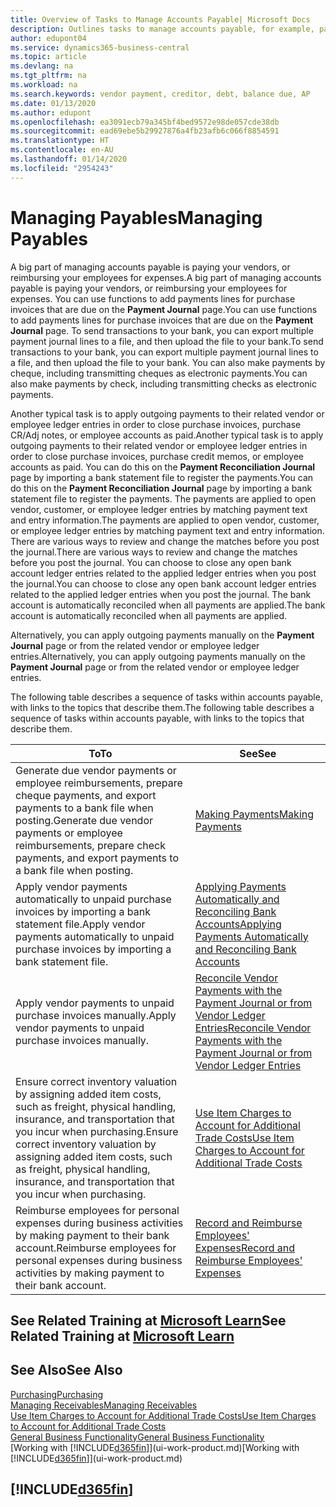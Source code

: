 ```yaml
---
title: Overview of Tasks to Manage Accounts Payable| Microsoft Docs
description: Outlines tasks to manage accounts payable, for example, paying creditors or applying outgoing payments to ledger entries to close invoices or credit memos.
author: edupont04
ms.service: dynamics365-business-central
ms.topic: article
ms.devlang: na
ms.tgt_pltfrm: na
ms.workload: na
ms.search.keywords: vendor payment, creditor, debt, balance due, AP
ms.date: 01/13/2020
ms.author: edupont
ms.openlocfilehash: ea3091ecb79a345bf4bed9572e98de057cde38db
ms.sourcegitcommit: ead69ebe5b29927876a4fb23afb6c066f8854591
ms.translationtype: HT
ms.contentlocale: en-AU
ms.lasthandoff: 01/14/2020
ms.locfileid: "2954243"
---
```

# <a name="managing-payables"></a><span data-ttu-id="82871-103">Managing Payables</span><span class="sxs-lookup"><span data-stu-id="82871-103">Managing Payables</span></span>

<span data-ttu-id="82871-104">A big part of managing accounts payable is paying your vendors, or reimbursing your employees for expenses.</span><span class="sxs-lookup"><span data-stu-id="82871-104">A big part of managing accounts payable is paying your vendors, or reimbursing your employees for expenses.</span></span> <span data-ttu-id="82871-105">You can use functions to add payments lines for purchase invoices that are due on the **Payment Journal** page.</span><span class="sxs-lookup"><span data-stu-id="82871-105">You can use functions to add payments lines for purchase invoices that are due on the **Payment Journal** page.</span></span> <span data-ttu-id="82871-106">To send transactions to your bank, you can export multiple payment journal lines to a file, and then upload the file to your bank.</span><span class="sxs-lookup"><span data-stu-id="82871-106">To send transactions to your bank, you can export multiple payment journal lines to a file, and then upload the file to your bank.</span></span> <span data-ttu-id="82871-107">You can also make payments by cheque, including transmitting cheques as electronic payments.</span><span class="sxs-lookup"><span data-stu-id="82871-107">You can also make payments by check, including transmitting checks as electronic payments.</span></span>

<span data-ttu-id="82871-108">Another typical task is to apply outgoing payments to their related vendor or employee ledger entries in order to close purchase invoices, purchase CR/Adj notes, or employee accounts as paid.</span><span class="sxs-lookup"><span data-stu-id="82871-108">Another typical task is to apply outgoing payments to their related vendor or employee ledger entries in order to close purchase invoices, purchase credit memos, or employee accounts as paid.</span></span> <span data-ttu-id="82871-109">You can do this on the **Payment Reconciliation Journal** page by importing a bank statement file to register the payments.</span><span class="sxs-lookup"><span data-stu-id="82871-109">You can do this on the **Payment Reconciliation Journal** page by importing a bank statement file to register the payments.</span></span> <span data-ttu-id="82871-110">The payments are applied to open vendor, customer, or employee ledger entries by matching payment text and entry information.</span><span class="sxs-lookup"><span data-stu-id="82871-110">The payments are applied to open vendor, customer, or employee ledger entries by matching payment text and entry information.</span></span> <span data-ttu-id="82871-111">There are various ways to review and change the matches before you post the journal.</span><span class="sxs-lookup"><span data-stu-id="82871-111">There are various ways to review and change the matches before you post the journal.</span></span> <span data-ttu-id="82871-112">You can choose to close any open bank account ledger entries related to the applied ledger entries when you post the journal.</span><span class="sxs-lookup"><span data-stu-id="82871-112">You can choose to close any open bank account ledger entries related to the applied ledger entries when you post the journal.</span></span> <span data-ttu-id="82871-113">The bank account is automatically reconciled when all payments are applied.</span><span class="sxs-lookup"><span data-stu-id="82871-113">The bank account is automatically reconciled when all payments are applied.</span></span>

<span data-ttu-id="82871-114">Alternatively, you can apply outgoing payments manually on the **Payment Journal** page or from the related vendor or employee ledger entries.</span><span class="sxs-lookup"><span data-stu-id="82871-114">Alternatively, you can apply outgoing payments manually on the **Payment Journal** page or from the related vendor or employee ledger entries.</span></span>

<span data-ttu-id="82871-115">The following table describes a sequence of tasks within accounts payable, with links to the topics that describe them.</span><span class="sxs-lookup"><span data-stu-id="82871-115">The following table describes a sequence of tasks within accounts payable, with links to the topics that describe them.</span></span>

| <span data-ttu-id="82871-116">To</span><span class="sxs-lookup"><span data-stu-id="82871-116">To</span></span> | <span data-ttu-id="82871-117">See</span><span class="sxs-lookup"><span data-stu-id="82871-117">See</span></span> |
| --- | --- |
| <span data-ttu-id="82871-118">Generate due vendor payments or employee reimbursements, prepare cheque payments, and export payments to a bank file when posting.</span><span class="sxs-lookup"><span data-stu-id="82871-118">Generate due vendor payments or employee reimbursements, prepare check payments, and export payments to a bank file when posting.</span></span> |[<span data-ttu-id="82871-119">Making Payments</span><span class="sxs-lookup"><span data-stu-id="82871-119">Making Payments</span></span>](payables-make-payments.md) |
| <span data-ttu-id="82871-120">Apply vendor payments automatically to unpaid purchase invoices by importing a bank statement file.</span><span class="sxs-lookup"><span data-stu-id="82871-120">Apply vendor payments automatically to unpaid purchase invoices by importing a bank statement file.</span></span> |[<span data-ttu-id="82871-121">Applying Payments Automatically and Reconciling Bank Accounts</span><span class="sxs-lookup"><span data-stu-id="82871-121">Applying Payments Automatically and Reconciling Bank Accounts</span></span>](receivables-apply-payments-auto-reconcile-bank-accounts.md) |
| <span data-ttu-id="82871-122">Apply vendor payments to unpaid purchase invoices manually.</span><span class="sxs-lookup"><span data-stu-id="82871-122">Apply vendor payments to unpaid purchase invoices manually.</span></span> |[<span data-ttu-id="82871-123">Reconcile Vendor Payments with the Payment Journal or from Vendor Ledger Entries</span><span class="sxs-lookup"><span data-stu-id="82871-123">Reconcile Vendor Payments with the Payment Journal or from Vendor Ledger Entries</span></span>](payables-how-apply-purchase-transactions-manually.md) |
|<span data-ttu-id="82871-124">Ensure correct inventory valuation by assigning added item costs, such as freight, physical handling, insurance, and transportation that you incur when purchasing.</span><span class="sxs-lookup"><span data-stu-id="82871-124">Ensure correct inventory valuation by assigning added item costs, such as freight, physical handling, insurance, and transportation that you incur when purchasing.</span></span>|[<span data-ttu-id="82871-125">Use Item Charges to Account for Additional Trade Costs</span><span class="sxs-lookup"><span data-stu-id="82871-125">Use Item Charges to Account for Additional Trade Costs</span></span>](payables-how-assign-item-charges.md)|
|<span data-ttu-id="82871-126">Reimburse employees for personal expenses during business activities by making payment to their bank account.</span><span class="sxs-lookup"><span data-stu-id="82871-126">Reimburse employees for personal expenses during business activities by making payment to their bank account.</span></span>|[<span data-ttu-id="82871-127">Record and Reimburse Employees' Expenses</span><span class="sxs-lookup"><span data-stu-id="82871-127">Record and Reimburse Employees' Expenses</span></span>](finance-how-record-reimburse-employee-expenses.md)|

## <a name="see-related-training-at-microsoft-learnlearnpathsprocess-customer-vendor-payments-dynamics-365-business-central"></a><span data-ttu-id="82871-128">See Related Training at [Microsoft Learn](/learn/paths/process-customer-vendor-payments-dynamics-365-business-central/)</span><span class="sxs-lookup"><span data-stu-id="82871-128">See Related Training at [Microsoft Learn](/learn/paths/process-customer-vendor-payments-dynamics-365-business-central/)</span></span>

## <a name="see-also"></a><span data-ttu-id="82871-129">See Also</span><span class="sxs-lookup"><span data-stu-id="82871-129">See Also</span></span>
[<span data-ttu-id="82871-130">Purchasing</span><span class="sxs-lookup"><span data-stu-id="82871-130">Purchasing</span></span>](purchasing-manage-purchasing.md)  
[<span data-ttu-id="82871-131">Managing Receivables</span><span class="sxs-lookup"><span data-stu-id="82871-131">Managing Receivables</span></span>](receivables-manage-receivables.md)  
[<span data-ttu-id="82871-132">Use Item Charges to Account for Additional Trade Costs</span><span class="sxs-lookup"><span data-stu-id="82871-132">Use Item Charges to Account for Additional Trade Costs</span></span>](payables-how-assign-item-charges.md)  
[<span data-ttu-id="82871-133">General Business Functionality</span><span class="sxs-lookup"><span data-stu-id="82871-133">General Business Functionality</span></span>](ui-across-business-areas.md)  
<span data-ttu-id="82871-134">[Working with [!INCLUDE[d365fin](includes/d365fin_md.md)]](ui-work-product.md)</span><span class="sxs-lookup"><span data-stu-id="82871-134">[Working with [!INCLUDE[d365fin](includes/d365fin_md.md)]](ui-work-product.md)</span></span>

## [!INCLUDE[d365fin](includes/free_trial_md.md)]  
